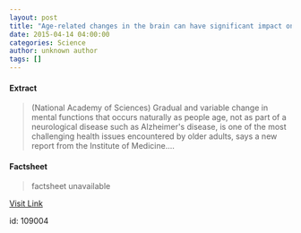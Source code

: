 ```yaml
---
layout: post
title: "Age-related changes in the brain can have significant impact on individuals, society"
date: 2015-04-14 04:00:00
categories: Science
author: unknown author
tags: []
---
```



#### Extract
>(National Academy of Sciences) Gradual and variable change in mental functions that occurs naturally as people age, not as part of a neurological disease such as Alzheimer's disease, is one of the most challenging health issues encountered by older adults, says a new report from the Institute of Medicine....

#### Factsheet
>factsheet unavailable

[Visit Link](http://www.eurekalert.org/pub_releases/2015-04/naos-aci041415.php)

id:  109004


